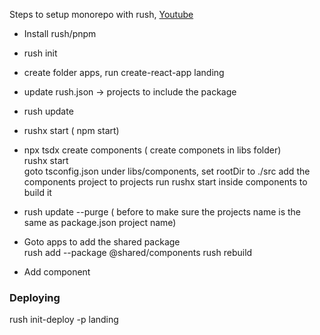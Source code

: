 Steps to setup monorepo with rush,
[Youtube](https://www.youtube.com/watch?v=7FWG3tBTnFM&ab_channel=LeighHalliday)

* Install rush/pnpm

* rush init

* create folder apps, run create-react-app landing

* update rush.json -> projects to include the package

* rush update

* rushx start ( npm start)

* npx tsdx create components ( create componets in libs folder) \
  rushx start  \
  goto tsconfig.json under libs/components, set rootDir to ./src
  add the components project to projects
  run rushx start inside components to build it

* rush update --purge ( before to make sure the projects name is the same as package.json project name)

* Goto apps to add the shared package \
  rush add --package @shared/components
  rush rebuild

* Add component

### Deploying
rush init-deploy -p landing


  